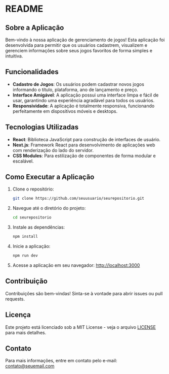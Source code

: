 # README

## Sobre a Aplicação

Bem-vindo à nossa aplicação de gerenciamento de jogos! Esta aplicação foi desenvolvida para permitir que os usuários cadastrem, visualizem e gerenciem informações sobre seus jogos favoritos de forma simples e intuitiva.

## Funcionalidades

- **Cadastro de Jogos**: Os usuários podem cadastrar novos jogos informando o título, plataforma, ano de lançamento e preço.
- **Interface Amigável**: A aplicação possui uma interface limpa e fácil de usar, garantindo uma experiência agradável para todos os usuários.
- **Responsividade**: A aplicação é totalmente responsiva, funcionando perfeitamente em dispositivos móveis e desktops.

## Tecnologias Utilizadas

- **React**: Biblioteca JavaScript para construção de interfaces de usuário.
- **Next.js**: Framework React para desenvolvimento de aplicações web com renderização do lado do servidor.
- **CSS Modules**: Para estilização de componentes de forma modular e escalável.

## Como Executar a Aplicação

1. Clone o repositório:
   ```bash
   git clone https://github.com/seuusuario/seurepositorio.git
   ```
2. Navegue até o diretório do projeto:
   ```bash
   cd seurepositorio
   ```
3. Instale as dependências:
   ```bash
   npm install
   ```
4. Inicie a aplicação:
   ```bash
   npm run dev
   ```
5. Acesse a aplicação em seu navegador: [http://localhost:3000](http://localhost:3000)

## Contribuição

Contribuições são bem-vindas! Sinta-se à vontade para abrir issues ou pull requests.

## Licença

Este projeto está licenciado sob a MIT License - veja o arquivo [LICENSE](LICENSE) para mais detalhes.

## Contato

Para mais informações, entre em contato pelo e-mail: contato@seuemail.com
